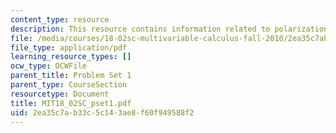 ```yaml
---
content_type: resource
description: This resource contains information related to polarization identity.
file: /media/courses/18-02sc-multivariable-calculus-fall-2010/2ea35c7ab33c5c143ae8f60f949588f2_MIT18_02SC_pset1.pdf
file_type: application/pdf
learning_resource_types: []
ocw_type: OCWFile
parent_title: Problem Set 1
parent_type: CourseSection
resourcetype: Document
title: MIT18_02SC_pset1.pdf
uid: 2ea35c7a-b33c-5c14-3ae8-f60f949588f2
---
```

